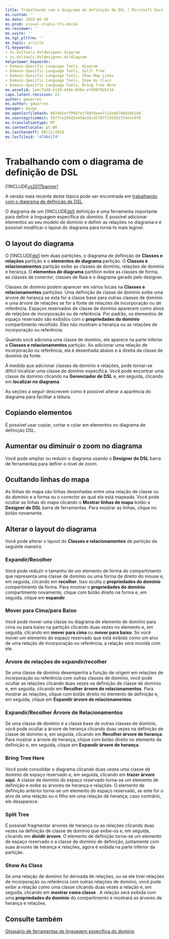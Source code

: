 ```yaml
---
title: Trabalhando com o diagrama de definição de DSL | Microsoft Docs
ms.custom: ''
ms.date: 2018-06-30
ms.prod: visual-studio-tfs-dev14
ms.reviewer: ''
ms.suite: ''
ms.tgt_pltfrm: ''
ms.topic: article
f1_keywords:
- vs.dsltools.dsldesigner.diagram
- vs.dsltools.dsldesigner.dsldiagram
helpviewer_keywords:
- Domain-Specific Language Tools, diagram
- Domain-Specific Language Tools, Split Tree
- Domain-Specific Language Tools, Show Map Lines
- Domain-Specific Language Tools, Show As Class
- Domain-Specific Language Tools, Bring Tree Here
ms.assetid: 1a4c7a58-e134-438e-848e-efd98f92bf10
caps.latest.revision: 23
author: gewarren
ms.author: gewarren
manager: douge
ms.openlocfilehash: 0874d5eff99b7e37807daee7115e66740d2661d8
ms.sourcegitcommit: 55f7ce2d5d2e458e35c45787f1935b237ee5c9f8
ms.translationtype: MT
ms.contentlocale: pt-BR
ms.lasthandoff: 08/22/2018
ms.locfileid: "47464174"
---
```

# <a name="working-with-the-dsl-definition-diagram"></a>Trabalhando com o diagrama de definição de DSL
[!INCLUDE[vs2017banner](../includes/vs2017banner.md)]

A versão mais recente deste tópico pode ser encontrada em [trabalhando com o diagrama de definição de DSL](https://docs.microsoft.com/visualstudio/modeling/working-with-the-dsl-definition-diagram).  
  
O diagrama de um [!INCLUDE[dsl](../includes/dsl-md.md)] definição é uma ferramenta importante para definir a linguagem específica do domínio. É possível adicionar elementos ao seu modelo de domínio e definir as relações no diagrama e é possível modificar o layout do diagrama para torná-lo mais legível.  
  
## <a name="the-layout-of-the-diagram"></a>O layout do diagrama  
 O [!INCLUDE[dsl](../includes/dsl-md.md)] tem duas partições, o diagrama de definição de **Classes e relações** partição e o **elementos de diagrama** partição. O **Classes e relacionamentos** partição exibe as classes de domínio, relações de domínio e herança. O **elementos de diagrama** partition exibe as classes de forma, as classes de conector, classes de Raia e o diagrama gerado pelo designer.  
  
 Classes de domínio podem aparecer em vários locais na **Classes e relacionamentos** partições. Uma definição de classe de domínio exibe uma árvore de herança se esta for a classe base para outras classes de domínio e uma árvore de relações se for a fonte de relações de incorporação ou de referência. Espaços reservados de classe de domínio aparecem como alvos de relações de incorporação ou de referência. Por padrão, os elementos de espaço reservado são exibidos com o **propriedades do domínio** compartimento recolhido. Eles não mostram a herança ou as relações de incorporação ou referência.  
  
 Quando você adiciona uma classe de domínio, ele aparece na parte inferior a **Classes e relacionamentos** partição. Ao adicionar uma relação de incorporação ou referência, ela é desenhada abaixo e à direita da classe de domínio da fonte.  
  
 À medida que adicionar classes de domínio e relações, pode tornar-se difícil localizar uma classe de domínio específica. Você pode encontrar uma classe de domínio clicando na **Gerenciador de DSL** e, em seguida, clicando em **localizar no diagrama**.  
  
 As seções a seguir descrevem como é possível alterar a aparência do diagrama para facilitar a leitura.  
  
## <a name="copying-elements"></a>Copiando elementos  
 É possível usar copiar, cortar e colar em elementos no diagrama de definição DSL.  
  
## <a name="zooming-in-or-out-on-the-diagram"></a>Aumentar ou diminuir o zoom no diagrama  
 Você pode ampliar ou reduzir o diagrama usando o **Designer de DSL** barra de ferramentas para definir o nível de zoom.  
  
## <a name="hiding-map-lines"></a>Ocultando linhas do mapa  
 As linhas do mapa são linhas desenhadas entre uma relação de classe ou do domínio e a forma ou o conector ao qual ela está mapeada. Você pode ocultar as linhas do mapa clicando o **Mostrar linhas de mapa** botão a **Designer de DSL** barra de ferramentas. Para mostrar as linhas, clique no botão novamente.  
  
## <a name="changing-the-diagram-layout"></a>Alterar o layout do diagrama  
 Você pode alterar o layout do **Classes e relacionamentos** de partição da seguinte maneira.  
  
### <a name="expandcollapse"></a>Expandir/Recolher  
 Você pode reduzir o tamanho de um elemento de forma do compartimento que representa uma classe de domínio ou uma forma de direito do mouse e, em seguida, clicando em **recolher**. Isso oculta o **propriedades do domínio** compartimento da forma. Para mostrar o **propriedades do domínio** compartimento novamente, clique com botão direito na forma e, em seguida, clique em **expandir**.  
  
### <a name="move-updown"></a>Mover para Cima/para Baixo  
 Você pode mover uma classe ou diagrama de elemento de domínio para cima ou para baixo na partição clicando duas vezes no elemento e, em seguida, clicando em **mover para cima** ou **mover para baixo**. Se você mover um elemento do espaço reservado que está exibido como um alvo de uma relação de incorporação ou referência, a relação será movida com ele.  
  
### <a name="expandcollapse-relationships-tree"></a>Árvore de relações de expandir/recolher  
 Se uma classe de domínio desempenha a função de origem em relações de incorporação ou referência com outras classes de domínio, você pode ocultar as relações clicando duas vezes na definição de classe de domínio e, em seguida, clicando em **Recolher árvore de relacionamentos**. Para mostrar as relações, clique com botão direito no elemento de definição e, em seguida, clique em **Expandir árvore de relacionamentos**.  
  
### <a name="expandcollapse-inheritance-tree"></a>Expandir/Recolher Árvore de Relacionamentos  
 Se uma classe de domínio é a classe base de outras classes de domínio, você pode ocultar a árvore de herança clicando duas vezes na definição de classe de domínio e, em seguida, clicando em **Recolher árvore de herança**. Para mostrar a árvore de herança, clique com botão direito no elemento de definição e, em seguida, clique em **Expandir árvore de herança**.  
  
### <a name="bring-tree-here"></a>Bring Tree Here  
 Você pode consolidar o diagrama clicando duas vezes uma classe de domínio de espaço reservado e, em seguida, clicando em **trazer árvore aqui**. A classe de domínio do espaço reservado torna-se um elemento de definição e exibe as árvores de herança e relações. O elemento de definição anterior torna-se um elemento do espaço reservado, se este for o alvo de uma relação ou o filho em uma relação de herança; caso contrário, ele desaparece.  
  
### <a name="split-tree"></a>Split Tree  
 É possível fragmentar árvores de herança ou as relações clicando duas vezes na definição de classe de domínio que exibe-os e, em seguida, clicando em **dividir árvore**. O elemento de definição torna-se um elemento de espaço reservado e a classe de domínio de definição, juntamente com suas árvores de herança e relações, agora é exibida na parte inferior da partição.  
  
### <a name="show-as-class"></a>Show As Class  
 Se uma relação de domínio foi derivada de relações, ou se ele tiver relações de incorporação ou referência com outras relações de domínio, você pode exibir a relação como uma classe clicando duas vezes a relação e, em seguida, clicando em **mostrar como classe** . A relação será exibida com uma **propriedades do domínio** do compartimento e mostrará as árvores de herança e relações.  
  
## <a name="see-also"></a>Consulte também  
 [Glossário de ferramentas de linguagem específica do domínio](http://msdn.microsoft.com/en-us/ca5e84cb-a315-465c-be24-76aa3df276aa)



